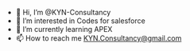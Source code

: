 - 👋 Hi, I’m @KYN-Consultancy
- 👀 I’m interested in Codes for salesforce
- 🌱 I’m currently learning APEX
- 📫 How to reach me KYN.Consultancy@gmail.com  

<!---
KYN-Consultancy/KYN-Consultancy is a ✨ special ✨ repository because its `README.md` (this file) appears on your GitHub profile.
You can click the Preview link to take a look at your changes.
--->
